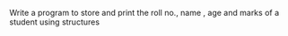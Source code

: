 Write a program to store and print the roll no., 
name , age and marks of a student using structures
